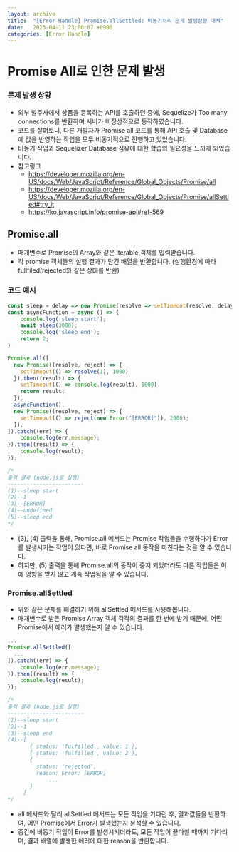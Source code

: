 ```yaml
---
layout: archive
title:  "[Error Handle] Promise.allSettled: 비동기처리 문제 발생상황 대처"
date:   2023-04-11 23:00:07 +0900
categories: [Error Handle]
---
```


# Promise All로 인한 문제 발생
### 문제 발생 상황
- 외부 발주사에서 상품을 등록하는 API를 호출하던 중에, Sequelize가 Too many connections를 반환하며 서버가 비정상적으로 동작하였습니다.
- 코드를 살펴보니, 다른 개발자가 Promise all 코드를 통해 API 호출 및 Database에 값을 반영하는 작업을 모두 비동기적으로 진행하고 있었습니다.
- 비동기 작업과 Sequelizer Database 점유에 대한 학습의 필요성을 느끼게 되었습니다.
- 참고링크  
  - https://developer.mozilla.org/en-US/docs/Web/JavaScript/Reference/Global_Objects/Promise/all
  - https://developer.mozilla.org/en-US/docs/Web/JavaScript/Reference/Global_Objects/Promise/allSettled#try_it
  - https://ko.javascript.info/promise-api#ref-569

## Promise.all
- 매개변수로 Promise의 Array와 같은 iterable 객체를 입력받습니다.
- 각 promise 객체들의 실행 결과가 담긴 배열을 반환합니다. (실행환경에 따라 fullfiled/rejected와 같은 상태를 반환)

### 코드 예시
```javascript
const sleep = delay => new Promise(resolve => setTimeout(resolve, delay));
const asyncFunction = async () => {
    console.log('sleep start');
    await sleep(3000);
    console.log('sleep end');
    return 2;
}

Promise.all([
  new Promise((resolve, reject) => {
    setTimeout(() => resolve(1), 1000)
  }).then((result) => {
    setTimeout(() => console.log(result), 1000)
    return result;
  }),
  asyncFunction(),
  new Promise((resolve, reject) => {
    setTimeout(() => reject(new Error("[ERROR]")), 2000);
  }),
]).catch((err) => {
    console.log(err.message);
}).then((result) => {
    console.log(result);
});

/*
출력 결과 (node.js로 실행)
------------------------
(1)--sleep start
(2)--1
(3)--[ERROR]
(4)--undefined
(5)--sleep end
*/
```
- (3), (4) 출력을 통해, Promise.all 메서드는 Promise 작업들을 수행하다가 Error를 발생시키는 작업이 있다면, 바로 Promise all 동작을 마친다는 것을 알 수 있습니다.
- 하지만, (5) 출력을 통해 Promise.all의 동작이 중지 되었더라도 다른 작업들은 이에 영향을 받지 않고 계속 작업됨을 알 수 있습니다.

### Promise.allSettled
- 위와 같은 문제를 해결하기 위해 allSettled 메서드를 사용해봅니다.
- 매개변수로 받은 Promise Array 객체 각각의 결과를 한 번에 받기 때문에, 어떤 Promise에서 에러가 발생했는지 알 수 있습니다.

```javascript
...
Promise.allSettled([
  ...
]).catch((err) => {
    console.log(err.message);
}).then((result) => {
    console.log(result);
});

/*
출력 결과 (node.js로 실행)
------------------------
(1)--sleep start
(2)--1
(3)--sleep end
(4)--[
       { status: 'fulfilled', value: 1 },
       { status: 'fulfilled', value: 2 },
       {
         status: 'rejected',
         reason: Error: [ERROR]
             ...
       }
     ]
*/
```
- all 메서드와 달리 allSettled 메서드는 모든 작업을 기다린 후, 결과값들을 반환하여, 어떤 Promise에서 Error가 발생했는지 분석할 수 있습니다.
- 중간에 비동기 작업이 Error를 발생시키더라도, 모든 작업이 끝마칠 때까지 기다리며, 결과 배열에 발생한 에러에 대한 reason을 반환합니다.
